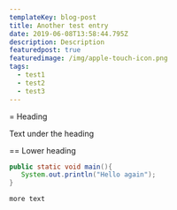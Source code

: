 ```yaml
---
templateKey: blog-post
title: Another test entry
date: 2019-06-08T13:58:44.795Z
description: Description
featuredpost: true
featuredimage: /img/apple-touch-icon.png
tags:
  - test1
  - test2
  - test3
---
```

= Heading

Text under the heading

== Lower heading

```java
public static void main(){
   System.out.println("Hello again");
}

more text
